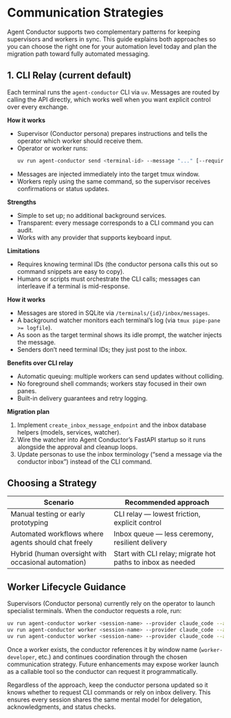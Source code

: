 # Communication Strategies

Agent Conductor supports two complementary patterns for keeping supervisors and workers in sync. This guide explains both approaches so you can choose the right one for your automation level today and plan the migration path toward fully automated messaging.

## 1. CLI Relay (current default)

Each terminal runs the `agent-conductor` CLI via `uv`. Messages are routed by calling the API directly, which works well when you want explicit control over every exchange.

**How it works**
- Supervisor (Conductor persona) prepares instructions and tells the operator which worker should receive them.
- Operator or worker runs:
  ```bash
  uv run agent-conductor send <terminal-id> --message "..." [--require-approval ...]
  ```
- Messages are injected immediately into the target tmux window.
- Workers reply using the same command, so the supervisor receives confirmations or status updates.

**Strengths**
- Simple to set up; no additional background services.
- Transparent: every message corresponds to a CLI command you can audit.
- Works with any provider that supports keyboard input.

**Limitations**
- Requires knowing terminal IDs (the conductor persona calls this out so command snippets are easy to copy).
- Humans or scripts must orchestrate the CLI calls; messages can interleave if a terminal is mid-response.

**How it works**
- Messages are stored in SQLite via `/terminals/{id}/inbox/messages`.
- A background watcher monitors each terminal’s log (via `tmux pipe-pane >= logfile`).
- As soon as the target terminal shows its idle prompt, the watcher injects the message.
- Senders don’t need terminal IDs; they just post to the inbox.

**Benefits over CLI relay**
- Automatic queuing: multiple workers can send updates without colliding.
- No foreground shell commands; workers stay focused in their own panes.
- Built-in delivery guarantees and retry logging.

**Migration plan**
1. Implement `create_inbox_message_endpoint` and the inbox database helpers (models, services, watcher).
2. Wire the watcher into Agent Conductor’s FastAPI startup so it runs alongside the approval and cleanup loops.
3. Update personas to use the inbox terminology (“send a message via the conductor inbox”) instead of the CLI command.

## Choosing a Strategy

| Scenario | Recommended approach |
| --- | --- |
| Manual testing or early prototyping | CLI relay — lowest friction, explicit control |
| Automated workflows where agents should chat freely | Inbox queue — less ceremony, resilient delivery |
| Hybrid (human oversight with occasional automation) | Start with CLI relay; migrate hot paths to inbox as needed |

## Worker Lifecycle Guidance

Supervisors (Conductor persona) currently rely on the operator to launch specialist terminals. When the conductor requests a role, run:

```bash
uv run agent-conductor worker <session-name> --provider claude_code --agent-profile developer
uv run agent-conductor worker <session-name> --provider claude_code --agent-profile tester
uv run agent-conductor worker <session-name> --provider claude_code --agent-profile reviewer
```

Once a worker exists, the conductor references it by window name (`worker-developer`, etc.) and continues coordination through the chosen communication strategy. Future enhancements may expose worker launch as a callable tool so the conductor can request it programmatically.

Regardless of the approach, keep the conductor persona updated so it knows whether to request CLI commands or rely on inbox delivery. This ensures every session shares the same mental model for delegation, acknowledgments, and status checks.
